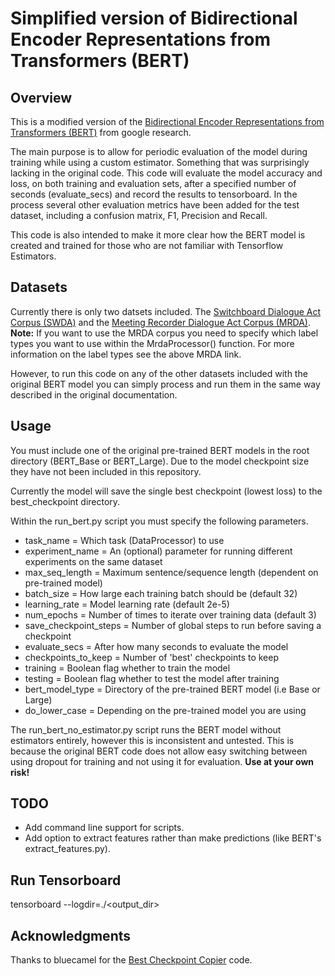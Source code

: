 # Simplified version of Bidirectional Encoder Representations from Transformers (BERT)

## Overview
This is a modified version of the 
[Bidirectional Encoder Representations from Transformers (BERT)](https://github.com/google-research/bert)
from google research.

The main purpose is to allow for periodic evaluation of the model during training while using a custom estimator.
Something that was surprisingly lacking in the original code.
This code will evaluate the model accuracy and loss, on both training and evaluation sets,
after a specified number of seconds (evaluate_secs) and record the results to tensorboard.
In the process several other evaluation metrics have been added for the test dataset,
including a confusion matrix, F1, Precision and Recall.

This code is also intended to make it more clear how the BERT model is created and trained for those who are not
familiar with Tensorflow Estimators.

## Datasets
Currently there is only two datsets included.
The [Switchboard Dialogue Act Corpus (SWDA)](https://github.com/NathanDuran/Switchboard-Corpus)
and the [Meeting Recorder Dialogue Act Corpus (MRDA)](https://github.com/NathanDuran/MRDA-Corpus).
**Note:** If you want to use the MRDA corpus you need to specify which label types you want to use within the 
MrdaProcessor() function. For more information on the label types see the above MRDA link.

However, to run this code on any of the other datasets included with the original BERT model you can
simply process and run them in the same way described in the original documentation.

## Usage
You must include one of the original pre-trained BERT models in the root directory (BERT_Base or BERT_Large).
Due to the model checkpoint size they have not been included in this repository.

Currently the model will save the single best checkpoint (lowest loss) to the best_checkpoint directory.

Within the run_bert.py script you must specify the following parameters.
- task_name = Which task (DataProcessor) to use
- experiment_name = An (optional) parameter for running different experiments on the same dataset
- max_seq_length = Maximum sentence/sequence length (dependent on pre-trained model)
- batch_size = How large each training batch should be (default 32)
- learning_rate = Model learning rate (default 2e-5)
- num_epochs = Number of times to iterate over training data (default 3)
- save_checkpoint_steps = Number of global steps to run before saving a checkpoint
- evaluate_secs = After how many seconds to evaluate the model
- checkpoints_to_keep = Number of 'best' checkpoints to keep
- training = Boolean flag whether to train the model
- testing = Boolean flag whether to test the model after training
- bert_model_type = Directory of the pre-trained BERT model (i.e Base or Large)
- do_lower_case = Depending on the pre-trained model you are using

The run_bert_no_estimator.py script runs the BERT model without estimators entirely,
however this is inconsistent and untested.
This is because the original BERT code does not allow easy switching between using dropout for training
and not using it for evaluation. **Use at your own risk!**

## TODO
- Add command line support for scripts.
- Add option to extract features rather than make predictions (like BERT's extract_features.py).

## Run Tensorboard
tensorboard --logdir=./<output_dir>

## Acknowledgments
Thanks to bluecamel for the [Best Checkpoint Copier](https://github.com/bluecamel/best_checkpoint_copier) code.